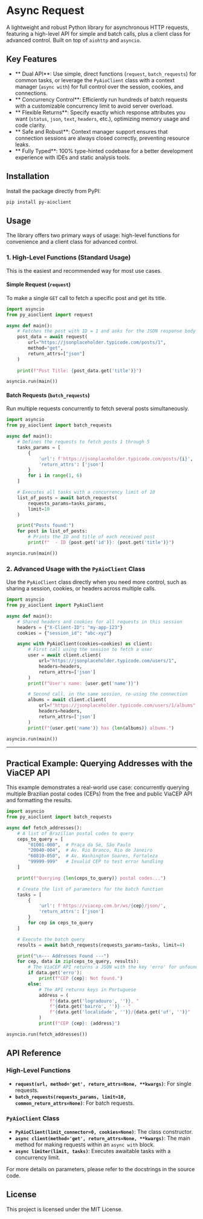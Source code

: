 # Async Request

[](https://pypi.org/project/py-aioclient/)
[](https://opensource.org/licenses/MIT)

A lightweight and robust Python library for asynchronous HTTP requests, featuring a high-level API for simple and batch calls, plus a client class for advanced control. Built on top of `aiohttp` and `asyncio`.

## Key Features

  * ** Dual API**: Use simple, direct functions (`request`, `batch_requests`) for common tasks, or leverage the `PyAioClient` class with a context manager (`async with`) for full control over the session, cookies, and connections.
  * ** Concurrency Control**: Efficiently run hundreds of batch requests with a customizable concurrency limit to avoid server overload.
  * ** Flexible Returns**: Specify exactly which response attributes you want (`status`, `json`, `text`, `headers`, etc.), optimizing memory usage and code clarity.
  * ** Safe and Robust**: Context manager support ensures that connection sessions are always closed correctly, preventing resource leaks.
  * ** Fully Typed**: 100% type-hinted codebase for a better development experience with IDEs and static analysis tools.

## Installation

Install the package directly from PyPI:

```bash
pip install py-aioclient
```

## Usage

The library offers two primary ways of usage: high-level functions for convenience and a client class for advanced control.

### 1\. High-Level Functions (Standard Usage)

This is the easiest and recommended way for most use cases.

#### Simple Request (`request`)

To make a single `GET` call to fetch a specific post and get its title.

```python
import asyncio
from py_aioclient import request

async def main():
    # Fetches the post with ID = 1 and asks for the JSON response body
    post_data = await request(
        url="https://jsonplaceholder.typicode.com/posts/1",
        method="get",
        return_attrs=["json"]
    )
    
    print(f"Post Title: {post_data.get('title')}")

asyncio.run(main())
```

#### Batch Requests (`batch_requests`)

Run multiple requests concurrently to fetch several posts simultaneously.

```python
import asyncio
from py_aioclient import batch_requests

async def main():
    # Defines the requests to fetch posts 1 through 5
    tasks_params = [
        {
            'url': f'https://jsonplaceholder.typicode.com/posts/{i}',
            'return_attrs': ['json']
        }
        for i in range(1, 6)
    ]

    # Executes all tasks with a concurrency limit of 10
    list_of_posts = await batch_requests(
        requests_params=tasks_params,
        limit=10
    )

    print("Posts found:")
    for post in list_of_posts:
        # Prints the ID and title of each received post
        print(f"  - ID {post.get('id')}: {post.get('title')}")

asyncio.run(main())
```

### 2\. Advanced Usage with the `PyAioClient` Class

Use the `PyAioClient` class directly when you need more control, such as sharing a session, cookies, or headers across multiple calls.

```python
import asyncio
from py_aioclient import PyAioClient

async def main():
    # Shared headers and cookies for all requests in this session
    headers = {"X-Client-ID": "my-app-123"}
    cookies = {"session_id": "abc-xyz"}

    async with PyAioClient(cookies=cookies) as client:
        # First call using the session to fetch a user
        user = await client.client(
            url="https://jsonplaceholder.typicode.com/users/1",
            headers=headers,
            return_attrs=['json']
        )
        print(f"User's name: {user.get('name')}")

        # Second call, in the same session, re-using the connection
        albums = await client.client(
            url=f"https://jsonplaceholder.typicode.com/users/1/albums",
            headers=headers,
            return_attrs=['json']
        )
        print(f"{user.get('name')} has {len(albums)} albums.")

asyncio.run(main())
```

-----

## Practical Example: Querying Addresses with the ViaCEP API

This example demonstrates a real-world use case: concurrently querying multiple Brazilian postal codes (CEPs) from the free and public ViaCEP API and formatting the results.

```python
import asyncio
from py_aioclient import batch_requests

async def fetch_addresses():
    # A list of Brazilian postal codes to query
    ceps_to_query = [
        "01001-000",  # Praça da Sé, São Paulo
        "20040-004",  # Av. Rio Branco, Rio de Janeiro
        "60810-050",  # Av. Washington Soares, Fortaleza
        "99999-999"   # Invalid CEP to test error handling
    ]

    print(f"Querying {len(ceps_to_query)} postal codes...")

    # Create the list of parameters for the batch function
    tasks = [
        {
            'url': f'https://viacep.com.br/ws/{cep}/json/',
            'return_attrs': ['json']
        }
        for cep in ceps_to_query
    ]

    # Execute the batch query
    results = await batch_requests(requests_params=tasks, limit=4)

    print("\n--- Addresses Found ---")
    for cep, data in zip(ceps_to_query, results):
        # The ViaCEP API returns a JSON with the key 'erro' for unfound CEPs
        if data.get('erro'):
            print(f"CEP {cep}: Not found.")
        else:
            # The API returns keys in Portuguese
            address = (
                f"{data.get('logradouro', '')}, "
                f"{data.get('bairro', '')} - "
                f"{data.get('localidade', '')}/{data.get('uf', '')}"
            )
            print(f"CEP {cep}: {address}")

asyncio.run(fetch_addresses())
```

## API Reference

### High-Level Functions

  * **`request(url, method='get', return_attrs=None, **kwargs)`**: For single requests.
  * **`batch_requests(requests_params, limit=10, common_return_attrs=None)`**: For batch requests.

### `PyAioClient` Class

  * **`PyAioClient(limit_connector=0, cookies=None)`**: The class constructor.
  * **`async client(method='get', return_attrs=None, **kwargs)`**: The main method for making requests within an `async with` block.
  * **`async limiter(limit, tasks)`**: Executes awaitable tasks with a concurrency limit.

For more details on parameters, please refer to the docstrings in the source code.

## License

This project is licensed under the MIT License.
